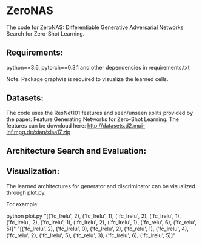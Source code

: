 # ZeroNAS
The code for ZeroNAS: Differentiable Generative Adversarial Networks Search for Zero-Shot Learning.
## Requirements:
python==3.6, pytorch==0.3.1 and other dependencies in requirements.txt

Note: Package graphviz is required to visualize the learned cells.
## Datasets:
The code uses the ResNet101 features and seen/unseen splits provided by the paper: Feature Generating Networks for Zero-Shot Learning.
The features can be download here: http://datasets.d2.mpi-inf.mpg.de/xian/xlsa17.zip
## Architecture Search and Evaluation:
## Visualization:
The learned architectures for generator and discriminator can be visualized through plot.py. 

For example:

python plot.py "[('fc_lrelu', 2), ('fc_lrelu', 1), ('fc_lrelu', 2), ('fc_lrelu', 1), ('fc_lrelu', 2), ('fc_lrelu', 1), ('fc_lrelu', 2), ('fc_lrelu', 1), ('fc_relu', 6), ('fc_relu', 5)]" "[('fc_lrelu', 2), ('fc_lrelu', 0), ('fc_lrelu', 2), ('fc_relu', 1), ('fc_lrelu', 4), ('fc_relu', 2), ('fc_lrelu', 5), ('fc_relu', 3), ('fc_lrelu', 6), ('fc_lrelu', 5)]"
